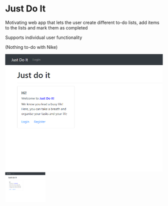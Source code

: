 # Just Do It

Motivating web app that lets the user create different to-do lists, add items to the lists and mark them as completed


Supports individual user functionality


(Nothing to-do with Nike)

![image description](images/tdl-1.png)
<img src="images/tdl-1.png" width="128"/>


